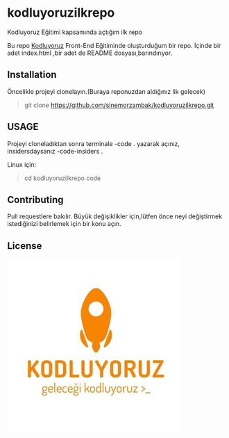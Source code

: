 # kodluyoruzilkrepo
Kodluyoruz Eğitimi kapsamında açtığım ilk repo

Bu repo [Kodluyoruz](https://www.kodluyoruz.org/) Front-End Eğitiminde oluşturduğum bir repo. İçinde bir adet index.html ,bir adet de  README dosyası,barındırıyor.

## Installation

Öncelikle projeyi clonelayın.(Buraya reponuzdan aldığınız lik gelecek)

> git clone https://github.com/sinemorzambak/kodluyoruzilkrepo.git

## USAGE

Projeyi cloneladıktan sonra terminale -code . yazarak açınız, insidersdaysanız -code-insiders .

Linux için:

> cd kodluyoruzilkrepo
> code

## Contributing

Pull requestlere bakılır. Büyük değişiklikler için,lütfen önce neyi değiştirmek istediğinizi belirlemek için bir konu açın.

## License

![Kodluyoruz Logo](https://raw.githubusercontent.com/Kodluyoruz/taskforce/git/git/markdown-nedir-nasil-kullaniriz-/figures/kodluyoruz_logo.jpg)
